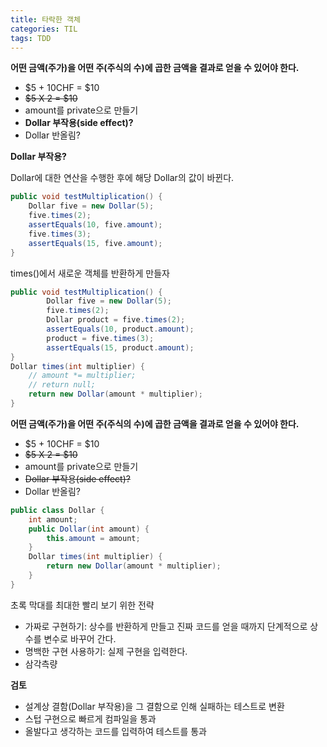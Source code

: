 ```yaml
---
title: 타락한 객체
categories: TIL
tags: TDD
---
```


**어떤 금액(주가)을 어떤 주(주식의 수)에 곱한 금액을 결과로 얻을 수 있어야 한다.**

* $5 + 10CHF = $10
* ~~$5 X 2 = $10~~
* amount를 private으로 만들기
* **Dollar 부작용(side effect)?**
* Dollar 반올림?



**Dollar 부작용?**

Dollar에 대한 연산을 수행한 후에 해당 Dollar의 값이 바뀐다. 

```java
public void testMultiplication() {
    Dollar five = new Dollar(5);
    five.times(2);
    assertEquals(10, five.amount);
    five.times(3);
    assertEquals(15, five.amount);
}
```

times()에서 새로운 객체를 반환하게 만들자

```java
public void testMultiplication() {
        Dollar five = new Dollar(5);
        five.times(2);
        Dollar product = five.times(2);
        assertEquals(10, product.amount);
        product = five.times(3);
        assertEquals(15, product.amount);
}
Dollar times(int multiplier) {
    // amount *= multiplier;
    // return null;
    return new Dollar(amount * multiplier);
}
```



**어떤 금액(주가)을 어떤 주(주식의 수)에 곱한 금액을 결과로 얻을 수 있어야 한다.**

* $5 + 10CHF = $10
* ~~$5 X 2 = $10~~
* amount를 private으로 만들기
* ~~Dollar 부작용(side effect)?~~
* Dollar 반올림?

```java
public class Dollar {
    int amount;
    public Dollar(int amount) {
        this.amount = amount;
    }
    Dollar times(int multiplier) {
        return new Dollar(amount * multiplier);
    }
}
```



초록 막대를 최대한 빨리 보기 위한 전략

* 가짜로 구현하기: 상수를 반환하게 만들고 진짜 코드를 얻을 때까지 단계적으로 상수를 변수로 바꾸어 간다.
* 명백한 구현 사용하기: 실제 구현을 입력한다.
* 삼각측량



**검토**

* 설계상 결함(Dollar 부작용)을 그 결함으로 인해 실패하는 테스트로 변환
* 스텁 구현으로 빠르게 컴파일을 통과
* 올발다고 생각하는 코드를 입력하여 테스트를 통과